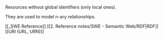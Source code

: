 Resources without global identifiers (only local ones).

They are used to model n-ary relationships.


[[_SWE Reference]]
[[2. Reference notes/SWE - Semantic Web/RDF|RDF]]
[[URI (URL, URN)]]